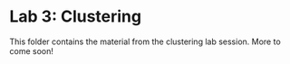 # Lab 3: Clustering
This folder contains the material from the clustering lab session. More to come soon!
